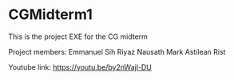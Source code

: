 # CGMidterm1

This is the project EXE for the CG midterm

Project members:
Emmanuel Sih
Riyaz Nausath
Mark Astilean Rist

Youtube link: https://youtu.be/by2nWajl-DU

